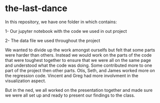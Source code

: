 # the-last-dance

In this repository, we have one folder in which contains:

1- Our jupyter notebook with the code we used in out project

2- The data file we used throughout the project 


We wanted to divide up the work amongst ourselfs but felt that some parts were harder than others. Instead we would work on the parts of the code that were toughest together to ensure that we were all on the same page and understood what the code was doing. Some contributed more to one part of the project then other parts. Otis, Seth, and James worked more on the regression code. Vincent and Greg had more involvment in the visualization aspect.

But in the ned, we all worked on the presentation together and made sure we were all set up and ready to present our findings to the class.
